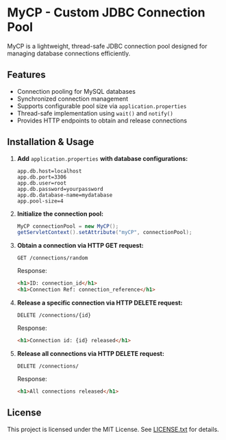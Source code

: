 # MyCP - Custom JDBC Connection Pool

MyCP is a lightweight, thread-safe JDBC connection pool designed for managing database connections efficiently.

## Features

- Connection pooling for MySQL databases
- Synchronized connection management
- Supports configurable pool size via `application.properties`
- Thread-safe implementation using `wait()` and `notify()`
- Provides HTTP endpoints to obtain and release connections

## Installation & Usage

1. **Add** `application.properties` **with database configurations:**

   ```properties
   app.db.host=localhost
   app.db.port=3306
   app.db.user=root
   app.db.password=yourpassword
   app.db.database-name=mydatabase
   app.pool-size=4
   ```

2. **Initialize the connection pool:**

   ```java
   MyCP connectionPool = new MyCP();
   getServletContext().setAttribute("myCP", connectionPool);
   ```

3. **Obtain a connection via HTTP GET request:**

   ```http
   GET /connections/random
   ```
   Response:
   ```html
   <h1>ID: connection_id</h1>
   <h1>Connection Ref: connection_reference</h1>
   ```

4. **Release a specific connection via HTTP DELETE request:**

   ```http
   DELETE /connections/{id}
   ```
   Response:
   ```html
   <h1>Connection id: {id} released</h1>
   ```

5. **Release all connections via HTTP DELETE request:**

   ```http
   DELETE /connections/
   ```
   Response:
   ```html
   <h1>All connections released</h1>
   ```

## License

This project is licensed under the MIT License. See [LICENSE.txt](license.txt) for details.

